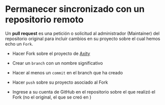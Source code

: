 # Permanecer sincronizado con un repositorio remoto

Un **pull request** es una petición o solicitud al administrador (Maintainer) del repositorio original para incluir cambios en su proyecto sobre el cual hemos echo un `Fork`.

 - Hacer Fork sobre el proyecto de [Axity](https://github.com/achamizoch/axity-collaboration-travel-plans)

 - Crear un `branch` con un nombre significativo
 - Hacer al menos un `commit` en el branch que ha creado
 - Hacer `push` sobre su proyecto asociado al Fork
 - Ingrese a su cuenta de GitHub en el repositorio sobre el que realizó el Fork (no el original, el que se creó en )
<!--stackedit_data:
eyJoaXN0b3J5IjpbLTExOTg3OTI5MiwxOTAzMzY1NzMxLDE5NT
EwMTkwODBdfQ==
-->